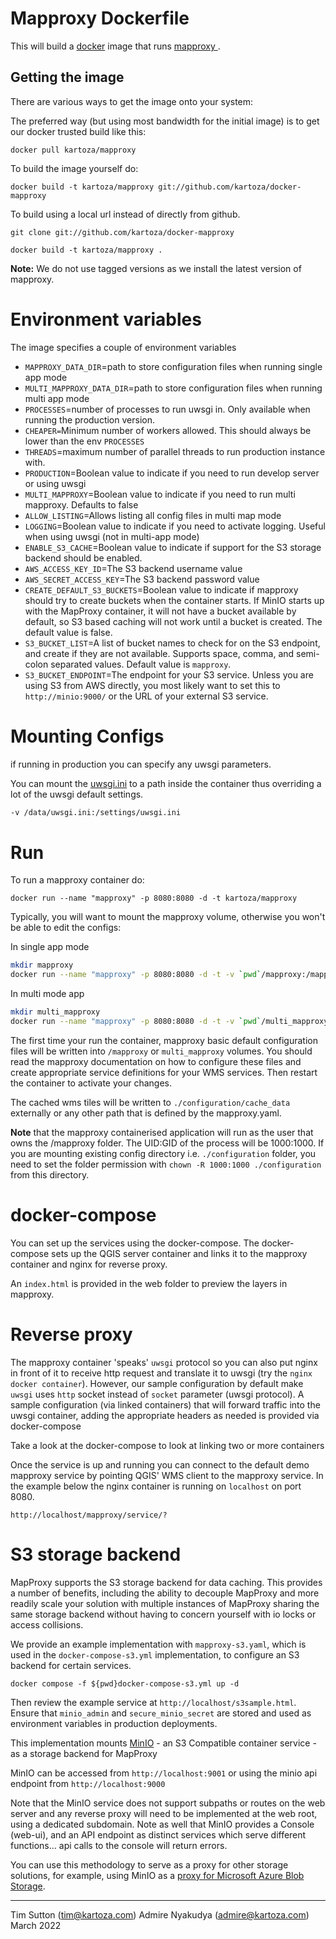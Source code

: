# Mapproxy Dockerfile

This will build a [docker](http://www.docker.com/) image that runs [mapproxy
](http://mapproxy.org).

## Getting the image

There are various ways to get the image onto your system:


The preferred way (but using most bandwidth for the initial image) is to
get our docker trusted build like this:


```
docker pull kartoza/mapproxy
```

To build the image yourself do:

```
docker build -t kartoza/mapproxy git://github.com/kartoza/docker-mapproxy
```

To build  using a local url instead of directly from github.

```
git clone git://github.com/kartoza/docker-mapproxy
```

```
docker build -t kartoza/mapproxy .
```

**Note:** We do not use tagged versions as we install the latest
version of mapproxy.

# Environment variables
The image specifies a couple of environment variables

* `MAPPROXY_DATA_DIR`=path to store configuration files when running single
  app mode
* `MULTI_MAPPROXY_DATA_DIR`=path to store configuration files when running
  multi app mode
* `PROCESSES`=number of processes to run uwsgi in. Only available
  when running the production version.
* `CHEAPER=`Minimum number of workers allowed. This should always be lower than
the env `PROCESSES`
* `THREADS`=maximum number of parallel threads to run production instance with.
* `PRODUCTION`=Boolean value to indicate if you need to run develop server or using uwsgi
* `MULTI_MAPPROXY`=Boolean value to indicate if you need to run multi mapproxy. Defaults to false
* `ALLOW_LISTING`=Allows listing all config files in multi map mode
* `LOGGING`=Boolean value to indicate if you need to activate logging. Useful
when using uwsgi (not in multi-app mode)
* `ENABLE_S3_CACHE`=Boolean value to indicate if support for the S3 storage backend should be enabled.
* `AWS_ACCESS_KEY_ID`=The S3 backend username value
* `AWS_SECRET_ACCESS_KEY`=The S3 backend password value
* `CREATE_DEFAULT_S3_BUCKETS`=Boolean value to indicate if mapproxy should try to create buckets when
the container starts. If MinIO starts up with the MapProxy container, it will not have a bucket available by
default, so S3 based caching will not work until a bucket is created. The default value is false.
* `S3_BUCKET_LIST`=A list of bucket names to check for on the S3 endpoint, and create if they are not available.
Supports space, comma, and semi-colon separated values. Default value is `mapproxy`.
* `S3_BUCKET_ENDPOINT`=The endpoint for your S3 service. Unless you are using S3 from AWS directly,
you most likely want to set this to `http://minio:9000/` or the URL of your external S3 service.

# Mounting Configs

if running in production you can specify any uwsgi parameters.

You can mount the [uwsgi.ini](https://github.com/kartoza/docker-mapproxy/blob/master/build_data/uwsgi.ini) to
a path inside the container thus overriding a lot of the uwsgi default settings.

```bash
-v /data/uwsgi.ini:/settings/uwsgi.ini
```

# Run

To run a mapproxy container do:

```
docker run --name "mapproxy" -p 8080:8080 -d -t kartoza/mapproxy
```

Typically, you will want to mount the mapproxy volume, otherwise you won't be
able to edit the configs:

In single app mode
```bash
mkdir mapproxy
docker run --name "mapproxy" -p 8080:8080 -d -t -v `pwd`/mapproxy:/mapproxy kartoza/mapproxy
```

In multi mode app

```bash
mkdir multi_mapproxy
docker run --name "mapproxy" -p 8080:8080 -d -t -v `pwd`/multi_mapproxy:/multi_mapproxy kartoza/mapproxy
```

The first time your run the container, mapproxy basic default configuration
files will be written into `/mapproxy` or `multi_mapproxy` volumes. You should read the mapproxy documentation
on how to configure these files and create appropriate service definitions for
your WMS services. Then restart the container to activate your changes.

The cached wms tiles will be written to ``./configuration/cache_data`` externally or any other path that is
defined by the mapproxy.yaml.

**Note** that the mapproxy containerised application will run as the user that
owns the /mapproxy folder. The UID:GID of the process will be 1000:1000.
If you are mounting existing config directory i.e.  `./configuration` folder,
you need to set the folder permission with `chown -R 1000:1000 ./configuration` from this directory.

# docker-compose
You can set up the services using the docker-compose. The docker-compose sets up the QGIS server
container and links it to the mapproxy container and nginx for reverse proxy.

An `index.html` is provided in the web folder to preview the layers in mapproxy.

# Reverse proxy

The mapproxy container 'speaks' ``uwsgi`` protocol so you can also put nginx in front of it
to receive http request and translate it to uwsgi
(try the ``nginx docker container``). However, our sample configuration by default
make `uwsgi` uses `http` socket instead of `socket` parameter (uwsgi protocol). A sample configuration (via linked
containers) that will forward traffic into the uwsgi container, adding the appropriate
headers as needed is provided via docker-compose

Take a look at the docker-compose to look at linking two or more containers

Once the service is up and running you can connect to the default demo
mapproxy service by pointing QGIS' WMS client to the mapproxy service.
In the example below the nginx container is running on
``localhost`` on port 8080.

```
http://localhost/mapproxy/service/?
```

# S3 storage backend

MapProxy supports the S3 storage backend for data caching. This provides a number of benefits, including the ability to decouple MapProxy and more readily scale your solution with multiple instances of MapProxy sharing the same storage backend without having to concern yourself with io locks or access collisions.

We provide an example implementation with `mapproxy-s3.yaml`, which is used in the `docker-compose-s3.yml` implementation, to configure an S3 backend for certain services.

```
docker compose -f ${pwd}docker-compose-s3.yml up -d
```

Then review the example service at `http://localhost/s3sample.html`. Ensure that `minio_admin` and `secure_minio_secret` are stored and used as environment variables in production deployments.

This implementation mounts [MinIO](https://min.io/) - an S3 Compatible container service - as a storage backend for MapProxy

MinIO can be accessed from `http://localhost:9001` or using the minio api endpoint from `http://localhost:9000`

Note that the MinIO service does not support subpaths or routes on the web server and any reverse proxy will need to be implemented at the web root, using a dedicated subdomain. Note as well that MinIO provides a Console (web-ui), and an API endpoint as distinct services which serve different functions... api calls to the console will return errors.

You can use this methodology to serve as a proxy for other storage solutions, for example, using MinIO as a [proxy for Microsoft Azure Blob Storage](https://cloudblogs.microsoft.com/opensource/2017/11/09/s3cmd-amazon-s3-compatible-apps-azure-storage/).

-----------

Tim Sutton (tim@kartoza.com)
Admire Nyakudya (admire@kartoza.com)
March 2022
